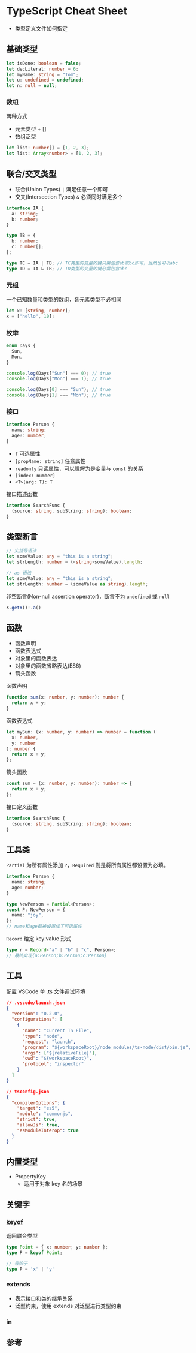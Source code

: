 # TypeScript Cheat Sheet

- 类型定义文件如何指定

## 基础类型

```ts
let isDone: boolean = false;
let decLiteral: number = 6;
let myName: string = "Tom";
let u: undefined = undefined;
let n: null = null;
```

### 数组

两种方式

- 元素类型 + []
- 数组泛型

```ts
let list: number[] = [1, 2, 3];
let list: Array<number> = [1, 2, 3];
```

## 联合/交叉类型

- 联合(Union Types) `|` 满足任意一个即可
- 交叉(Intersection Types) `&` 必须同时满足多个

```ts
interface IA {
  a: string;
  b: number;
}

type TB = {
  b: number;
  c: number[];
};

type TC = IA | TB; // TC类型的变量的键只需包含ab或bc即可，当然也可以abc
type TD = IA & TB; // TD类型的变量的键必需包含abc
```

### 元组

一个已知数量和类型的数组，各元素类型不必相同

```ts
let x: [string, number];
x = ["hello", 10];
```

### 枚举

```ts
enum Days {
  Sun,
  Mon,
}

console.log(Days["Sun"] === 0); // true
console.log(Days["Mon"] === 1); // true

console.log(Days[0] === "Sun"); // true
console.log(Days[1] === "Mon"); // true
```

### 接口

```ts
interface Person {
  name: string;
  age?: number;
}
```

- `?` 可选属性
- `[propName: string]` 任意属性
- `readonly` 只读属性，可以理解为是变量与 `const` 的关系
- `[index: number]`
- `<T>(arg: T): T`

接口描述函数

```ts
interface SearchFunc {
  (source: string, subString: string): boolean;
}
```

## 类型断言

```ts
// 尖括号语法
let someValue: any = "this is a string";
let strLength: number = (<string>someValue).length;

// as 语法
let someValue: any = "this is a string";
let strLength: number = (someValue as string).length;
```

非空断言(Non-null assertion operator)，断言不为 `undefined` 或 `null`

```ts
X.getY()!.a()
```

## 函数

- 函数声明
- 函数表达式
- 对象里的函数表达
- 对象里的函数省略表达(ES6)
- 箭头函数

函数声明

```ts
function sum(x: number, y: number): number {
  return x + y;
}
```

函数表达式

```ts
let mySum: (x: number, y: number) => number = function (
  x: number,
  y: number
): number {
  return x + y;
};
```

箭头函数

```ts
const sum = (x: number, y: number): number => {
  return x + y;
};
```

接口定义函数

```ts
interface SearchFunc {
  (source: string, subString: string): boolean;
}
```

## 工具类

`Partial` 为所有属性添加 `?`，`Required` 则是将所有属性都设置为必填。

```ts
interface Person {
  name: string;
  age: number;
}

type NewPerson = Partial<Person>;
const P: NewPerson = {
  name: "joy",
};
// name和age都被设置成了可选属性
```

`Record` 给定 key:value 形式

```ts
type r = Record<"a" | "b" | "c", Person>;
// 最终实现{a:Person;b:Person;c:Person}
```

## 工具

配置 VSCode 单 .ts 文件调试环境

```json
// .vscode/launch.json
{
  "version": "0.2.0",
  "configurations": [
    {
      "name": "Current TS File",
      "type": "node",
      "request": "launch",
      "program": "${workspaceRoot}/node_modules/ts-node/dist/bin.js",
      "args": ["${relativeFile}"],
      "cwd": "${workspaceRoot}",
      "protocol": "inspector"
    }
  ]
}
```

```json
// tsconfig.json
{
  "compilerOptions": {
    "target": "es5",
    "module": "commonjs",
    "strict": true,
    "allowJs": true,
    "esModuleInterop": true
  }
}
```

## 内置类型

- PropertyKey
  - 适用于对象 key 名的场景

## 关键字

### [keyof](https://www.typescriptlang.org/docs/handbook/2/keyof-types.html)

返回联合类型

```ts
type Point = { x: number; y: number };
type P = keyof Point;

// 等价于
type P = 'x' | 'y'
```

### extends

- 表示接口和类的继承关系
- 泛型约束，使用 extends 对泛型进行类型约束

### in

## 参考
